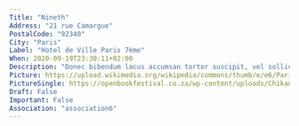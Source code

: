 ```yaml
---
Title: "Nineth"
Address: "21 rue Camargue"
PostalCode: "92340"
City: "Paris"
Label: "Hotel de Ville Paris 7ème"
When: 2020-09-19T23:30:11+02:00
Description: "Donec bibendum lacus accumsan tortor suscipit, vel sollicitudin velit eleifend. Etiam convallis tempus tempor."
Picture: https://upload.wikimedia.org/wikipedia/commons/thumb/e/e6/Paris_Night.jpg/713px-Paris_Night.jpg
PictureSingle: https://openbookfestival.co.za/wp-content/uploads/Chikane-Breaking-a-Rainbow-300x500.jpg
Draft: False
Important: False
Association: "association6"
---
```

